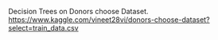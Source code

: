 Decision Trees on Donors choose Dataset. 
https://www.kaggle.com/vineet28vi/donors-choose-dataset?select=train_data.csv

